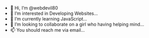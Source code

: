 - 👋 Hi, I’m @webdevil80
- 👀 I’m interested in Developing Websites...
- 🌱 I’m currently learning JavaScript...
- 💞️ I’m looking to collaborate on a girl who having helping mind...
- 📫 You should reach me via email...
